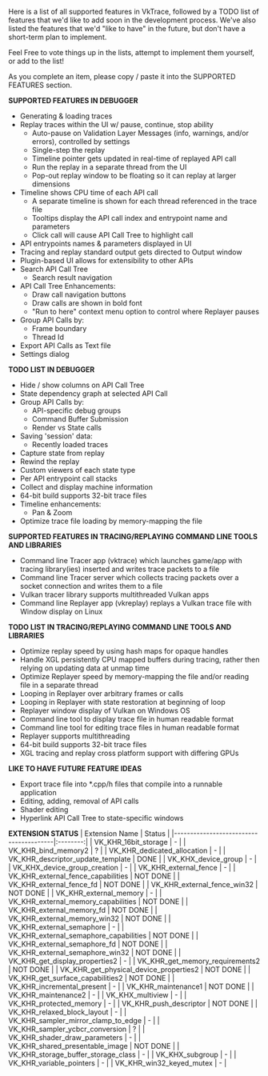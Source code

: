 Here is a list of all supported features in VkTrace, followed by a TODO list of features that we'd like to add soon in the development process. We've also listed the features that we'd "like to have" in the future, but don't have a short-term plan to implement. 

Feel Free to vote things up in the lists, attempt to implement them yourself, or add to the list!

As you complete an item, please copy / paste it into the SUPPORTED FEATURES section.

**SUPPORTED FEATURES IN DEBUGGER**
* Generating & loading traces
* Replay traces within the UI w/ pause, continue, stop ability
  * Auto-pause on Validation Layer Messages (info, warnings, and/or errors), controlled by settings
  * Single-step the replay
  * Timeline pointer gets updated in real-time of replayed API call
  * Run the replay in a separate thread from the UI
  * Pop-out replay window to be floating so it can replay at larger dimensions
* Timeline shows CPU time of each API call
  * A separate timeline is shown for each thread referenced in the trace file
  * Tooltips display the API call index and entrypoint name and parameters
  * Click call will cause API Call Tree to highlight call
* API entrypoints names & parameters displayed in UI
* Tracing and replay standard output gets directed to Output window
* Plugin-based UI allows for extensibility to other APIs
* Search API Call Tree
  * Search result navigation
* API Call Tree Enhancements:
  * Draw call navigation buttons
  * Draw calls are shown in bold font
  * "Run to here" context menu option to control where Replayer pauses
* Group API Calls by:
  * Frame boundary
  * Thread Id
* Export API Calls as Text file
* Settings dialog

**TODO LIST IN DEBUGGER**
* Hide / show columns on API Call Tree
* State dependency graph at selected API Call
* Group API Calls by:
  * API-specific debug groups
  * Command Buffer Submission
  * Render vs State calls
* Saving 'session' data:
  * Recently loaded traces
* Capture state from replay
* Rewind the replay
* Custom viewers of each state type
* Per API entrypoint call stacks
* Collect and display machine information
* 64-bit build supports 32-bit trace files
* Timeline enhancements:
  * Pan & Zoom
* Optimize trace file loading by memory-mapping the file

**SUPPORTED FEATURES IN TRACING/REPLAYING COMMAND LINE TOOLS AND LIBRARIES**
* Command line Tracer app (vktrace) which launches game/app with tracing library(ies) inserted and writes trace packets to a file
* Command line Tracer server which collects tracing packets over a socket connection and writes them to a file
* Vulkan tracer library supports multithreaded Vulkan apps
* Command line Replayer app (vkreplay) replays a Vulkan trace file with Window display on Linux

**TODO LIST IN TRACING/REPLAYING COMMAND LINE TOOLS AND LIBRARIES**
* Optimize replay speed by using hash maps for opaque handles
* Handle XGL persistently CPU mapped buffers during tracing, rather then relying on updating data at unmap time
* Optimize Replayer speed by memory-mapping the file and/or reading file in a separate thread
* Looping in Replayer over arbitrary frames or calls
* Looping in Replayer with state restoration at beginning of loop
* Replayer window display of Vulkan on Windows OS
* Command line tool to display trace file in human readable format
* Command line tool for editing trace files in human readable format
* Replayer supports multithreading
* 64-bit build supports 32-bit trace files
* XGL tracing and replay cross platform support with differing GPUs

**LIKE TO HAVE FUTURE FEATURE IDEAS**
* Export trace file into *.cpp/h files that compile into a runnable application
* Editing, adding, removal of API calls
* Shader editing
* Hyperlink API Call Tree to state-specific windows


**EXTENSION STATUS**
| Extension Name                         | Status   |
|----------------------------------------|:--------:|
| VK_KHR_16bit_storage                   | -        |
| VK_KHR_bind_memory2                    | ?        |
| VK_KHR_dedicated_allocation            | -        |
| VK_KHR_descriptor_update_template      | DONE     |
| VK_KHX_device_group                    | -        |
| VK_KHX_device_group_creation           | -        |
| VK_KHR_external_fence                  | -        |
| VK_KHR_external_fence_capabilities     | NOT DONE |
| VK_KHR_external_fence_fd               | NOT DONE |
| VK_KHR_external_fence_win32            | NOT DONE |
| VK_KHR_external_memory                 | -        |
| VK_KHR_external_memory_capabilities    | NOT DONE |
| VK_KHR_external_memory_fd              | NOT DONE |
| VK_KHR_external_memory_win32           | NOT DONE |
| VK_KHR_external_semaphore              | -        |
| VK_KHR_external_semaphore_capabilities | NOT DONE |
| VK_KHR_external_semaphore_fd           | NOT DONE |
| VK_KHR_external_semaphore_win32        | NOT DONE |
| VK_KHR_get_display_properties2         | -        |
| VK_KHR_get_memory_requirements2        | NOT DONE |
| VK_KHR_get_physical_device_properties2 | NOT DONE |
| VK_KHR_get_surface_capabilities2       | NOT DONE |
| VK_KHR_incremental_present             | -        |
| VK_KHR_maintenance1                    | NOT DONE |
| VK_KHR_maintenance2                    | -        |
| VK_KHX_multiview                       | -        |
| VK_KHR_protected_memory                | -        |
| VK_KHR_push_descriptor                 | NOT DONE |
| VK_KHR_relaxed_block_layout            | -        |
| VK_KHR_sampler_mirror_clamp_to_edge    | -        |
| VK_KHR_sampler_ycbcr_conversion        | ?        |
| VK_KHR_shader_draw_parameters          | -        |
| VK_KHR_shared_presentable_image        | NOT DONE |
| VK_KHR_storage_buffer_storage_class    | -        |
| VK_KHX_subgroup                        | -        |
| VK_KHR_variable_pointers               | -        |
| VK_KHR_win32_keyed_mutex               | -        |